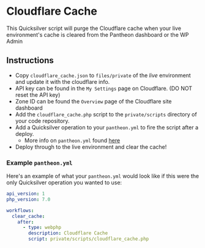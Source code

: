 # Cloudflare Cache #

This Quicksilver script will purge the Cloudflare cache when your live environment's cache is cleared from the Pantheon dashboard or the WP Admin

## Instructions ##

- Copy `cloudflare_cache.json` to `files/private` of the *live* environment and update it with the cloudflare info.
 - API key can be found in the `My Settings` page on Cloudflare. (DO NOT reset the API key)
 - Zone ID can be found the `Overview` page of the Cloudflare site dashboard
- Add the `cloudflare_cache.php` script to the `private/scripts` directory of your code repository.
- Add a Quicksilver operation to your `pantheon.yml` to fire the script after a deploy.
  - More info on `pantheon.yml` found [here](https://pantheon.io/docs/pantheon-yml/)
- Deploy through to the live environment and clear the cache!

### Example `pantheon.yml` ###

Here's an example of what your `pantheon.yml` would look like if this were the only Quicksilver operation you wanted to use:

```yaml
api_version: 1
php_version: 7.0

workflows:
  clear_cache:
    after:
      - type: webphp
        description: Cloudflare Cache
        script: private/scripts/cloudflare_cache.php
```